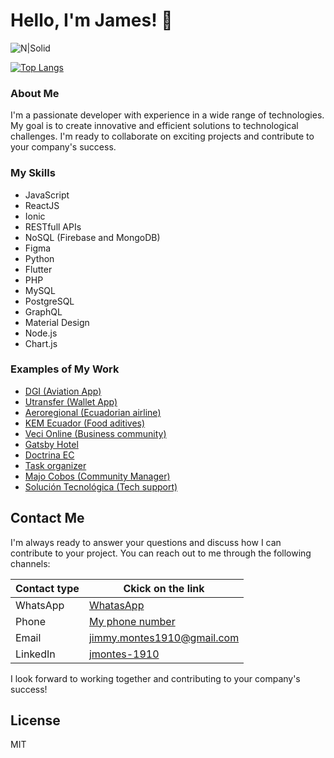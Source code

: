 # Hello, I'm James! 👋

![N|Solid](https://firebasestorage.googleapis.com/v0/b/quedate-en-casa-ae2e8.appspot.com/o/Personal%20Jimmy%2FFondo%20GitHub_660x440.jpg?alt=media&token=d3799e9c-ab95-4f16-9b2e-7a30509f4333)

<!---
![Anurag's GitHub stats](https://github-readme-stats.vercel.app/api?username=xanderjames1910&show_icons=true&hide=contribs,prs)
-->
[![Top Langs](https://github-readme-stats.vercel.app/api/top-langs/?username=xanderjames1910&layout=compact)](https://github.com/anuraghazra/github-readme-stats)

### About Me
I'm a passionate developer with experience in a wide range of technologies. My goal is to create innovative and efficient solutions to technological challenges. I'm ready to collaborate on exciting projects and contribute to your company's success.

### My Skills
- JavaScript
- ReactJS
- Ionic
- RESTfull APIs
- NoSQL (Firebase and MongoDB)
- Figma
- Python
- Flutter
- PHP
- MySQL
- PostgreSQL
- GraphQL
- Material Design
- Node.js
- Chart.js

### Examples of My Work
- [DGI (Aviation App)](https://dg-info.com)
- [Utransfer (Wallet App)](https://fe.virtusproject.online)
- [Aeroregional (Ecuadorian airline)](https://aeroregional.net)
- [KEM Ecuador (Food aditives)](https://kemecuador.com)
- [Veci Online (Business community)](https://vecionline.com)
- [Gatsby Hotel](https://gatsby-hotel.web.app)
- [Doctrina EC](https://doctrina-planning.web.app)
- [Task organizer](https://tareas-mern.web.app)
- [Majo Cobos (Community Manager)](https://majo-cobos.firebaseapp.com/home)
- [Solución Tecnológica (Tech support)](https://soluciontecnologica.ec)

## Contact Me
I'm always ready to answer your questions and discuss how I can contribute to your project. You can reach out to me through the following channels:

| Contact type | Ckick on the link |
| ------ | ------ |
| WhatsApp | [WhatasApp](https://api.whatsapp.com/send?phone=593963101689&text=Hola,%20te%20escribo%20porque%20vi%20tu%20repositorio%20de%20GitHub%20y%20me%20gustar%C3%ADa....) |
| Phone | [My phone number](https://link-to-tel.herokuapp.com/tel/%2B593963101689) |
| Email | [jimmy.montes1910@gmail.com](mailto:jimmy.montes1910@gmail.com) |
| LinkedIn | [jmontes-1910](https://www.linkedin.com/in/jmontes-1910) |

I look forward to working together and contributing to your company's success!

## License

MIT
